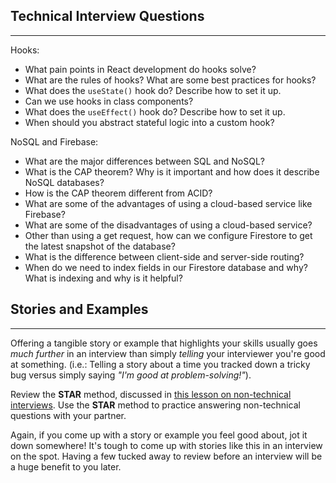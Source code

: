 ## Technical Interview Questions
---

Hooks:

* What pain points in React development do hooks solve?
* What are the rules of hooks? What are some best practices for hooks?
* What does the `useState()` hook do? Describe how to set it up.
* Can we use hooks in class components?
* What does the `useEffect()` hook do? Describe how to set it up.
* When should you abstract stateful logic into a custom hook?

NoSQL and Firebase:

* What are the major differences between SQL and NoSQL?
* What is the CAP theorem? Why is it important and how does it describe NoSQL databases?
* How is the CAP theorem different from ACID?
* What are some of the advantages of using a cloud-based service like Firebase?
* What are some of the disadvantages of using a cloud-based service?
* Other than using a get request, how can we configure Firestore to get the latest snapshot of the database?
* What is the difference between client-side and server-side routing?
* When do we need to index fields in our Firestore database and why? What is indexing and why is it helpful?

## Stories and Examples
<hr />

Offering a tangible story or example that highlights your skills usually goes _much further_ in an interview than simply _telling_ your interviewer you're good at something. (i.e.: Telling a story about a time you tracked down a tricky bug versus simply saying _"I'm good at problem-solving!"_).

Review the **STAR** method, discussed in [this lesson on non-technical interviews](/career-services/preparing-for-job-interviews/non-technical-interview). Use the **STAR** method to practice answering non-technical questions with your partner.

Again, if you come up with a story or example you feel good about, jot it down somewhere! It's tough to come up with stories like this in an interview on the spot. Having a few tucked away to review before an interview will be a huge benefit to you later.
